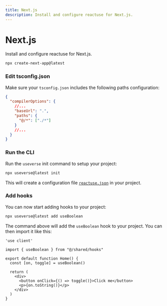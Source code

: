 ```yaml
---
title: Next.js
description: Install and configure reactuse for Next.js.
---
```


# Next.js

Install and configure reactuse for Next.js.

```bash
npx create-next-app@latest
```

### Edit tsconfig.json

Make sure your `tsconfig.json` includes the following paths configuration:

```json
{
  "compilerOptions": {
    //...
    "baseUrl": ".",
    "paths": {
      "@/*": ["./*"]
    }
    //...
  }
}
```

### Run the CLI

Run the `useverse` init command to setup your project:

```bash
npx useverse@latest init
```

This will create a configuration file [`reactuse.json`](./reactuse-json.md) in your project.

### Add hooks

You can now start adding hooks to your project:

```bash
npx useverse@latest add useBoolean
```

The command above will add the `useBoolean` hook to your project. You can then import it like this:

```tsx
'use client'

import { useBoolean } from "@/shared/hooks"

export default function Home() {
  const [on, toggle] = useBoolean()
  
  return (
    <div>
      <button onClick={() => toggle()}>Click me</button>
      <p>{on.toString()}</p>
    </div>
  )
}
```